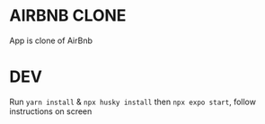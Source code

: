 # AIRBNB CLONE

App is clone of AirBnb

# DEV

Run `yarn install` & `npx husky install` then `npx expo start`, follow instructions on screen
